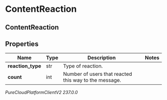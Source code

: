 # ContentReaction

## ContentReaction

## Properties

|Name | Type | Description | Notes|
|------------ | ------------- | ------------- | -------------|
| **reaction_type** | str | Type of reaction. | |
| **count** | int | Number of users that reacted this way to the message. | |



_PureCloudPlatformClientV2 237.0.0_
